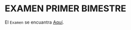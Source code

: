 # EXAMEN PRIMER BIMESTRE

El `Examen` se encuantra [Aquí](https://github.com/elian18/elian.gavilanes-epn.edu.ec.git).
